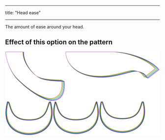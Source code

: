 ***

title: "Head ease"

***

The amount of ease around your head.

## Effect of this option on the pattern

![This image shows the effect of this option by superimposing several variants that have a different value for this option](florent_headease_sample.svg "Effect of this option on the pattern")
